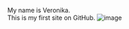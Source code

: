 My name is Veronika.  
This is my first site on GitHub.
![image](https://user-images.githubusercontent.com/52594806/221410058-4229a96f-ee01-41a5-ab06-aebaff21ab34.png)
